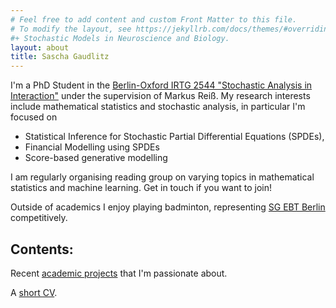 ```yaml
---
# Feel free to add content and custom Front Matter to this file.
# To modify the layout, see https://jekyllrb.com/docs/themes/#overriding-theme-defaults
#+ Stochastic Models in Neuroscience and Biology.
layout: about
title: Sascha Gaudlitz
---
```




I'm a PhD Student in the [Berlin-Oxford IRTG 2544 "Stochastic Analysis in Interaction"](https://www3.math.tu-berlin.de/stoch/IRTG/) under the supervision of Markus Reiß. My research interests include mathematical statistics and stochastic analysis, in particular I'm focused on
+ Statistical Inference for Stochastic Partial Differential Equations (SPDEs),
+ Financial Modelling using SPDEs
+ Score-based generative modelling

I am regularly organising reading group on varying topics in mathematical statistics and machine learning. Get in touch if you want to join!

Outside of academics I enjoy playing badminton, representing [SG EBT Berlin](https://ebt-badminton.de/wordpress/) competitively.

## Contents:

Recent [academic projects](/research/) that I'm passionate about.

A [short CV](/shortcv/).
